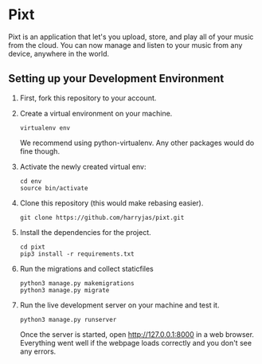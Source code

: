 # Pixt #
Pixt is an application that let's you upload, store, and play all of your music from the cloud. You can now manage and listen to your music from any device, anywhere in the world.

## Setting up your Development Environment ##
1. First, fork this repository to your account.

2. Create a virtual environment on your machine. 
    ```
    virtualenv env
    ```
    We recommend using python-virtualenv. Any other packages would do fine though.

3. Activate the newly created virtual env:
    ```
    cd env
    source bin/activate
    ```

4. Clone this repository (this would make rebasing easier).
    ```
    git clone https://github.com/harryjas/pixt.git
    ```
    
5. Install the dependencies for the project.
    ```
    cd pixt
    pip3 install -r requirements.txt
    ```
    
6. Run the migrations and collect staticfiles
    ```
    python3 manage.py makemigrations
    python3 manage.py migrate
    ```
    
7. Run the live development server on your machine and test it.
    ```
    python3 manage.py runserver
    ```
    Once the server is started, open http://127.0.0.1:8000 in a web browser.
    Everything went well if the webpage loads correctly and you don't see any errors.

